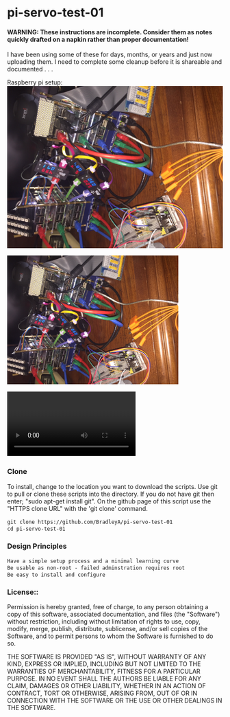 # pi-servo-test-01


#### WARNING: These instructions are incomplete. Consider them as notes quickly drafted on a napkin rather than proper documentation!

I have been using some of these for days, months, or years and just now uploading them. I need to complete some cleanup before it is shareable and documented . . .

Raspberry pi setup: ![](images/IMG_2803.JPG)

<img src="images/IMG_2803.JPG" width="400" rotation="90">


![servo test 1](https://raw.githubusercontent.com/BradleyA/pi-servo-test-01/master/IMG_2873.MOV)




### Clone

To install, change to the location you want to download the scripts. Use git to pull or clone these scripts into the directory. If you do not have git then enter; "sudo apt-get install git". On the github page of this script use the "HTTPS clone URL" with the 'git clone' command.

    git clone https://github.com/BradleyA/pi-servo-test-01
    cd pi-servo-test-01

### Design Principles

    Have a simple setup process and a minimal learning curve
    Be usable as non-root - failed adminstration requires root
    Be easy to install and configure


### License::

Permission is hereby granted, free of charge, to any person obtaining a copy of this software, associated documentation, and files (the "Software") without restriction, including without limitation of rights to use, copy, modify, merge, publish, distribute, sublicense, and/or sell copies of the Software, and to permit persons to whom the Software is furnished to do so.

THE SOFTWARE IS PROVIDED "AS IS", WITHOUT WARRANTY OF ANY KIND, EXPRESS OR IMPLIED, INCLUDING BUT NOT LIMITED TO THE WARRANTIES OF MERCHANTABILITY, FITNESS FOR A PARTICULAR PURPOSE. IN NO EVENT SHALL THE AUTHORS BE LIABLE FOR ANY CLAIM, DAMAGES OR OTHER LIABILITY, WHETHER IN AN ACTION OF CONTRACT, TORT OR OTHERWISE, ARISING FROM, OUT OF OR IN CONNECTION WITH THE SOFTWARE OR THE USE OR OTHER DEALINGS IN THE SOFTWARE.
